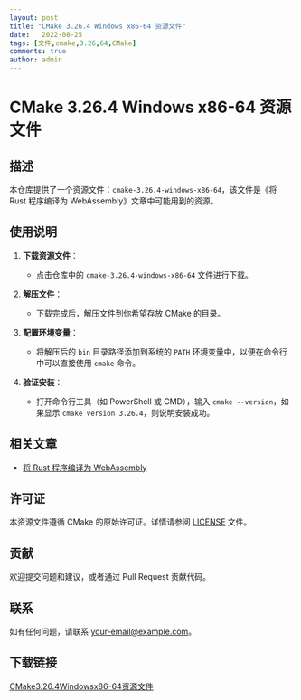 ```yaml
---
layout: post
title: "CMake 3.26.4 Windows x86-64 资源文件"
date:   2022-08-25
tags: [文件,cmake,3.26,64,CMake]
comments: true
author: admin
---
```

# CMake 3.26.4 Windows x86-64 资源文件

## 描述

本仓库提供了一个资源文件：`cmake-3.26.4-windows-x86-64`，该文件是《将 Rust 程序编译为 WebAssembly》文章中可能用到的资源。

## 使用说明

1. **下载资源文件**：
   - 点击仓库中的 `cmake-3.26.4-windows-x86-64` 文件进行下载。

2. **解压文件**：
   - 下载完成后，解压文件到你希望存放 CMake 的目录。

3. **配置环境变量**：
   - 将解压后的 `bin` 目录路径添加到系统的 `PATH` 环境变量中，以便在命令行中可以直接使用 `cmake` 命令。

4. **验证安装**：
   - 打开命令行工具（如 PowerShell 或 CMD），输入 `cmake --version`，如果显示 `cmake version 3.26.4`，则说明安装成功。

## 相关文章

- [将 Rust 程序编译为 WebAssembly](https://example.com/article-link)

## 许可证

本资源文件遵循 CMake 的原始许可证。详情请参阅 [LICENSE](LICENSE) 文件。

## 贡献

欢迎提交问题和建议，或者通过 Pull Request 贡献代码。

## 联系

如有任何问题，请联系 [your-email@example.com](mailto:your-email@example.com)。

## 下载链接

[CMake3.26.4Windowsx86-64资源文件](https://pan.quark.cn/s/7d128022f0d2)